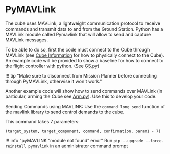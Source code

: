# PyMAVLink

The cube uses MAVLink, a lightweight communication protocol to receive commands and transmit data to and from the Ground Station. Python has a MAVLink module called Pymavlink that will allow to send and capture MAVLink messages.

To be able to do so, first the code must connect to the Cube through MAVLink (see [Cube Information](Cube-Information.md) for how to physically connect to the Cube). An example code will be provided to show a baseline for how to connect to the flight controller with python. (See [GS.py](Example-code.md#gs-py))

!!! tip "Make sure to disconnect from Mission Planner before connecting through PyMAVLink, otherwise it won't work."

Another example code will show how to send commands over MAVLink (in particular, arming the Cube see [Arm.py](Example-code.md#arm-py)). Use this to develop your code.

Sending Commands using MAVLINK: Use the `command_long_send` function of the mavlink library to send control demands to the cube.

This command takes 7 parameters: 
```
(target_system, target_component, command, confirmation, param1 - 7)
```


!!! info "pyMAVLINK “module not found” error"
    Run `pip --upgrade --force-reinstall pymavlink` in an administrator command prompt

    
